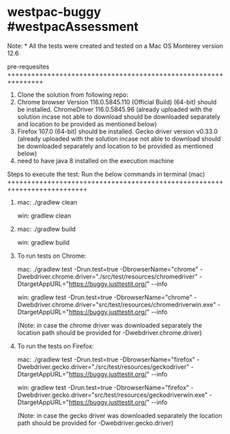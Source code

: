 # westpac-buggy #westpacAssessment

Note: * All the tests were created and tested on a Mac OS Monterey version 12.6

pre-requesites
+++++++++++++++++++++++++++++++++++++++++++++++++++++++++++++++

1. Clone the solution from following repo:
2. Chrome browser Version 116.0.5845.110 (Official Build) (64-bit) should be installed.
   ChromeDriver 116.0.5845.96 (already uploaded with the solution incase not able to download should be downloaded separately and location to be provided as mentioned below)
3. Firefox 107.0 (64-bit) should be installed.
   Gecko driver version v0.33.0  (already uploaded with the solution incase not able to download should be downloaded separately and location to be provided as mentioned below)
4. need to have java 8 installed on the execution machine

Steps to execute the test: Run the below commands in terminal (mac)
++++++++++++++++++++++++++++++++++++++++++++++++++++++++++++++++++++++++++

1. mac: ./gradlew clean

   win: gradlew clean
2. mac:  ./gradlew build

   win:   gradlew build
3. To run tests on Chrome:

   mac: ./gradlew test -Drun.test=true -DbrowserName="chrome" -Dwebdriver.chrome.driver="./src/test/resources/chromedriver" -DtargetAppURL="https://buggy.justtestit.org/" --info

   win: gradlew test -Drun.test=true -DbrowserName="chrome" -Dwebdriver.chrome.driver="src/test/resources/chromedriverwin.exe" -DtargetAppURL="https://buggy.justtestit.org/" --info

   (Note: in case the chrome driver was downloaded separately the location path should be provided for -Dwebdriver.chrome.driver)
4. To run the tests on Firefox:

   mac: ./gradlew test -Drun.test=true -DbrowserName="firefox" -Dwebdriver.gecko.driver="./src/test/resources/geckodriver" -DtargetAppURL="https://buggy.justtestit.org/" --info

   win: gradlew test -Drun.test=true -DbrowserName="firefox" -Dwebdriver.gecko.driver="src/test/resources/geckodriverwin.exe" -DtargetAppURL="https://buggy.justtestit.org/" --info

   (Note: in case the gecko driver was downloaded separately the location path should be provided for -Dwebdriver.gecko.driver)
